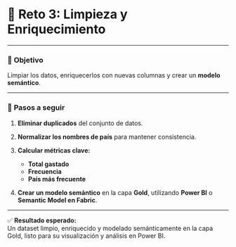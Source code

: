 # 🚀 **Reto 3: Limpieza y Enriquecimiento**

---

### 🎯 **Objetivo**

Limpiar los datos, enriquecerlos con nuevas columnas y crear un **modelo semántico**.

---

### 🧩 **Pasos a seguir**

1. **Eliminar duplicados** del conjunto de datos.  
2. **Normalizar los nombres de país** para mantener consistencia.  

3. **Calcular métricas clave:**
   - **Total gastado**  
   - **Frecuencia**  
   - **País más frecuente**

4. **Crear un modelo semántico** en la capa **Gold**, utilizando **Power BI** o **Semantic Model en Fabric**.

---

✅ **Resultado esperado:**  
Un dataset limpio, enriquecido y modelado semánticamente en la capa Gold, listo para su visualización y análisis en Power BI.
